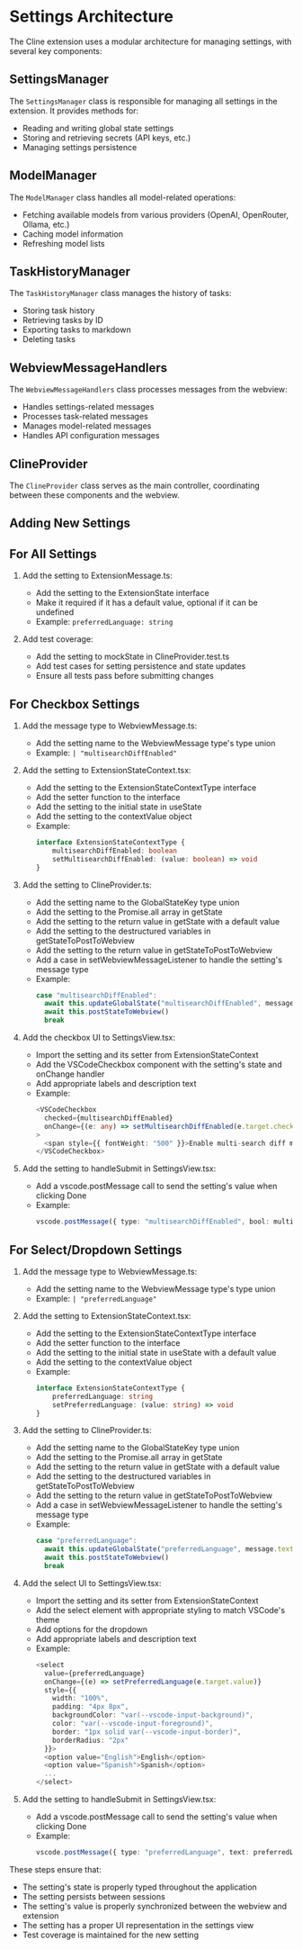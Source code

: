 # Settings Architecture

The Cline extension uses a modular architecture for managing settings, with several key components:

## SettingsManager

The `SettingsManager` class is responsible for managing all settings in the extension. It provides methods for:

- Reading and writing global state settings
- Storing and retrieving secrets (API keys, etc.)
- Managing settings persistence

## ModelManager

The `ModelManager` class handles all model-related operations:

- Fetching available models from various providers (OpenAI, OpenRouter, Ollama, etc.)
- Caching model information
- Refreshing model lists

## TaskHistoryManager

The `TaskHistoryManager` class manages the history of tasks:

- Storing task history
- Retrieving tasks by ID
- Exporting tasks to markdown
- Deleting tasks

## WebviewMessageHandlers

The `WebviewMessageHandlers` class processes messages from the webview:

- Handles settings-related messages
- Processes task-related messages
- Manages model-related messages
- Handles API configuration messages

## ClineProvider

The `ClineProvider` class serves as the main controller, coordinating between these components and the webview.

## Adding New Settings

## For All Settings

1. Add the setting to ExtensionMessage.ts:

    - Add the setting to the ExtensionState interface
    - Make it required if it has a default value, optional if it can be undefined
    - Example: `preferredLanguage: string`

2. Add test coverage:
    - Add the setting to mockState in ClineProvider.test.ts
    - Add test cases for setting persistence and state updates
    - Ensure all tests pass before submitting changes

## For Checkbox Settings

1. Add the message type to WebviewMessage.ts:

    - Add the setting name to the WebviewMessage type's type union
    - Example: `| "multisearchDiffEnabled"`

2. Add the setting to ExtensionStateContext.tsx:

    - Add the setting to the ExtensionStateContextType interface
    - Add the setter function to the interface
    - Add the setting to the initial state in useState
    - Add the setting to the contextValue object
    - Example:
        ```typescript
        interface ExtensionStateContextType {
        	multisearchDiffEnabled: boolean
        	setMultisearchDiffEnabled: (value: boolean) => void
        }
        ```

3. Add the setting to ClineProvider.ts:

    - Add the setting name to the GlobalStateKey type union
    - Add the setting to the Promise.all array in getState
    - Add the setting to the return value in getState with a default value
    - Add the setting to the destructured variables in getStateToPostToWebview
    - Add the setting to the return value in getStateToPostToWebview
    - Add a case in setWebviewMessageListener to handle the setting's message type
    - Example:
        ```typescript
        case "multisearchDiffEnabled":
          await this.updateGlobalState("multisearchDiffEnabled", message.bool)
          await this.postStateToWebview()
          break
        ```

4. Add the checkbox UI to SettingsView.tsx:

    - Import the setting and its setter from ExtensionStateContext
    - Add the VSCodeCheckbox component with the setting's state and onChange handler
    - Add appropriate labels and description text
    - Example:
        ```typescript
        <VSCodeCheckbox
          checked={multisearchDiffEnabled}
          onChange={(e: any) => setMultisearchDiffEnabled(e.target.checked)}
        >
          <span style={{ fontWeight: "500" }}>Enable multi-search diff matching</span>
        </VSCodeCheckbox>
        ```

5. Add the setting to handleSubmit in SettingsView.tsx:
    - Add a vscode.postMessage call to send the setting's value when clicking Done
    - Example:
        ```typescript
        vscode.postMessage({ type: "multisearchDiffEnabled", bool: multisearchDiffEnabled })
        ```

## For Select/Dropdown Settings

1. Add the message type to WebviewMessage.ts:

    - Add the setting name to the WebviewMessage type's type union
    - Example: `| "preferredLanguage"`

2. Add the setting to ExtensionStateContext.tsx:

    - Add the setting to the ExtensionStateContextType interface
    - Add the setter function to the interface
    - Add the setting to the initial state in useState with a default value
    - Add the setting to the contextValue object
    - Example:
        ```typescript
        interface ExtensionStateContextType {
        	preferredLanguage: string
        	setPreferredLanguage: (value: string) => void
        }
        ```

3. Add the setting to ClineProvider.ts:

    - Add the setting name to the GlobalStateKey type union
    - Add the setting to the Promise.all array in getState
    - Add the setting to the return value in getState with a default value
    - Add the setting to the destructured variables in getStateToPostToWebview
    - Add the setting to the return value in getStateToPostToWebview
    - Add a case in setWebviewMessageListener to handle the setting's message type
    - Example:
        ```typescript
        case "preferredLanguage":
          await this.updateGlobalState("preferredLanguage", message.text)
          await this.postStateToWebview()
          break
        ```

4. Add the select UI to SettingsView.tsx:

    - Import the setting and its setter from ExtensionStateContext
    - Add the select element with appropriate styling to match VSCode's theme
    - Add options for the dropdown
    - Add appropriate labels and description text
    - Example:
        ```typescript
        <select
          value={preferredLanguage}
          onChange={(e) => setPreferredLanguage(e.target.value)}
          style={{
            width: "100%",
            padding: "4px 8px",
            backgroundColor: "var(--vscode-input-background)",
            color: "var(--vscode-input-foreground)",
            border: "1px solid var(--vscode-input-border)",
            borderRadius: "2px"
          }}>
          <option value="English">English</option>
          <option value="Spanish">Spanish</option>
          ...
        </select>
        ```

5. Add the setting to handleSubmit in SettingsView.tsx:
    - Add a vscode.postMessage call to send the setting's value when clicking Done
    - Example:
        ```typescript
        vscode.postMessage({ type: "preferredLanguage", text: preferredLanguage })
        ```

These steps ensure that:

- The setting's state is properly typed throughout the application
- The setting persists between sessions
- The setting's value is properly synchronized between the webview and extension
- The setting has a proper UI representation in the settings view
- Test coverage is maintained for the new setting
